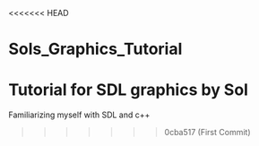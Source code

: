 <<<<<<< HEAD
# Sols_Graphics_Tutorial
Tutorial for SDL graphics by Sol
=======
Familiarizing myself with SDL and c++
>>>>>>> 0cba517 (First Commit)
